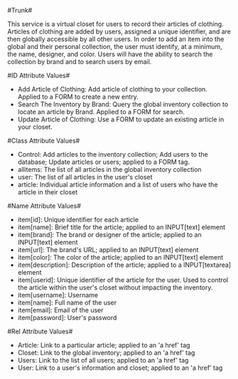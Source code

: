 #Trunk#

This service is a virtual closet for users to record their articles of clothing. Articles of clothing are added by users, assigned a unique identifier, and are then globally accessible by all other users. In order to add an item into the global and their personal collection, the user must identify, at a minimum, the name, designer, and color. Users will have the ability to search the collection by brand and to search users by email.

#ID Attribute Values#
* Add Article of Clothing: Add article of clothing to your collection. Applied to a FORM to create a new entry.
* Search The Inventory by Brand: Query the global inventory collection to locate an article by Brand. Applied to a FORM for search.
* Update Article of Clothing: Use a FORM to update an existing article in your closet.

#Class Attribute Values#
* Control: Add articles to the inventory collection; Add users to the database; Update articles or users; applied to a  FORM tag.
* allitems: The list of all articles in the global inventory collection
* user: The list of all articles in the user's closet
* article: Individual article information and a list of users who have the article in their closet

#Name Attribute Values#
* item[id]: Unique identifier for each article
* item[name]: Brief title for the article; applied to an INPUT[text] element
* item[brand]: The brand or designer of the article; applied to an INPUT[text] element
* item[url]: The brand's URL; applied to an INPUT[text] element
* item[color]: The color of the article; applied to an INPUT[text] element
* item[description]: Description of the article; applied to a INPUT[textarea] element
* item[userid]: Unique identifier of the article for the user. Used to control the article within the user's closet without impacting the inventory.
* item[username]: Username
* item[name]: Full name of the user
* item[email]: Email of the user
* item[password]: User's password

#Rel Attribute Values#
* Article: Link to a particular article; applied to an 'a href' tag
* Closet: Link to the global inventory; applied to an 'a href' tag
* Users: Link to the list of all users; applied to an 'a href' tag
* User: Link to a user's information and closet; applied to an 'a href' tag
